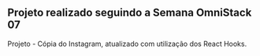 
## Projeto realizado seguindo a Semana OmniStack 07

Projeto - Cópia do Instagram, atualizado com utilização dos React Hooks. 

